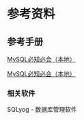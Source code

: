 # 参考资料

## 参考手册

[MySQL必知必会（本地）](file:///Users/muming/doc/01-%E6%8A%80%E6%9C%AF%E8%B5%84%E6%96%99/03-backend/MySQL%E5%BF%85%E7%9F%A5%E5%BF%85%E4%BC%9A.pdf)

[MySQL必知必会（本地）](http://www.baidu.com)

### 相关软件

SQLyog - 数据库管理软件

